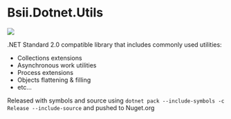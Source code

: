 # Bsii.Dotnet.Utils
![](https://github.com/brightsource-il/Bsii.Dotnet.Utils/workflows/.NET%20Core/badge.svg)

.NET Standard 2.0 compatible library that includes commonly used utilities:
+ Collections extensions
+ Asynchronous work utilities
+ Process extensions
+ Objects flattening & filling
+ etc...

Released with symbols and source using `dotnet pack --include-symbols -c Release --include-source` and pushed to Nuget.org

